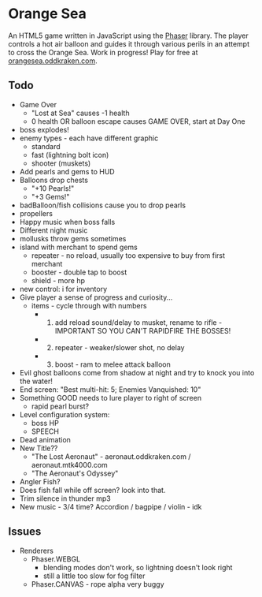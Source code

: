 # Orange Sea

An HTML5 game written in JavaScript using the [Phaser](http://phaser.io) library. The player controls a hot air balloon and guides it through various perils in an attempt to cross the Orange Sea. Work in progress! Play for free at [orangesea.oddkraken.com](http://orangesea.oddkraken.com).

## Todo

* Game Over
    * "Lost at Sea" causes -1 health
    * 0 health OR balloon escape causes GAME OVER, start at Day One
* boss explodes!
* enemy types - each have different graphic
    * standard
    * fast (lightning bolt icon)
    * shooter (muskets)
* Add pearls and gems to HUD
* Balloons drop chests
    * "+10 Pearls!"
    * "+3 Gems!"
* badBalloon/fish collisions cause you to drop pearls
* propellers
* Happy music when boss falls
* Different night music
* mollusks throw gems sometimes
* island with merchant to spend gems
    * repeater - no reload, usually too expensive to buy from first merchant
    * booster - double tap to boost
    * shield - more hp
* new control: i for inventory
* Give player a sense of progress and curiosity...
    * items - cycle through with numbers
        * 1. add reload sound/delay to musket, rename to rifle - IMPORTANT SO YOU CAN'T RAPIDFIRE THE BOSSES!
        * 2. repeater - weaker/slower shot, no delay
        * 3. boost - ram to melee attack balloon
* Evil ghost balloons come from shadow at night and try to knock you into the water!
* End screen: "Best multi-hit: 5; Enemies Vanquished: 10"
* Something GOOD needs to lure player to right of screen
    * rapid pearl burst?
* Level configuration system:
    * boss HP
    * SPEECH
* Dead animation
* New Title??
    * "The Lost Aeronaut" - aeronaut.oddkraken.com / aeronaut.mtk4000.com
    * "The Aeronaut's Odyssey"
* Angler Fish?
* Does fish fall while off screen? look into that.
* Trim silence in thunder mp3
* New music - 3/4 time? Accordion / bagpipe / violin - idk

## Issues

* Renderers
    * Phaser.WEBGL
        * blending modes don't work, so lightning doesn't look right
        * still a little too slow for fog filter
    * Phaser.CANVAS - rope alpha very buggy

